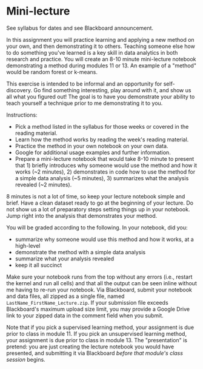 # Mini-lecture

See syllabus for dates and see Blackboard announcement.

In this assignment you will practice learning and applying a new method on your own, and then demonstrating it to others. Teaching someone else how to do something you've learned is a key skill in data analytics in both research and practice. You will create an 8-10 minute mini-lecture notebook demonstrating a method during modules 11 or 13. An example of a "method" would be random forest or k-means.

This exercise is intended to be informal and an opportunity for self-discovery. Go find something interesting, play around with it, and show us all what you figured out! The goal is to have you demonstrate your ability to teach yourself a technique prior to me demonstrating it to you.

Instructions:

  - Pick a method listed in the syllabus for those weeks or covered in the reading material.
  - Learn how the method works by reading the week's reading material.
  - Practice the method in your own notebook on your own data.
  - Google for additional usage examples and further information.
  - Prepare a mini-lecture notebook that would take 8-10 minute to present that 1) briefly introduces why someone would use the method and how it works (~2 minutes), 2) demonstrates in code how to use the method for a simple data analysis (~5 minutes), 3) summarizes what the analysis revealed (~2 minutes).

8 minutes is not a lot of time, so keep your lecture notebook simple and brief. Have a clean dataset ready to go at the beginning of your lecture. Do not show us a lot of preparatory steps setting things up in your  notebook. Jump right into the analysis that demonstrates your method.

You will be graded according to the following. In your notebook, did you:

  - summarize why someone would use this method and how it works, at a high-level
  - demonstrate the method with a simple data analysis
  - summarize what your analysis revealed
  - keep it all succinct

Make sure your notebook runs from the top without any errors (i.e., restart the kernel and run all cells) and that all the output can be seen inline without me having to re-run your notebook. Via Blackboard, submit your notebook and data files, all zipped as a single file, named `LastName_FirstName_Lecture.zip`. If your submission file exceeds Blackboard's maximum upload size limit, you may provide a Google Drive link to your zipped data in the comment field when you submit.

Note that if you pick a supervised learning method, your assignment is due prior to class in module 11. If you pick an unsupervised learning method, your assignment is due prior to class in module 13. The "presentation" is pretend: you are just creating the lecture notebook you would have presented, and submitting it via Blackboard *before that module's class session* begins.
